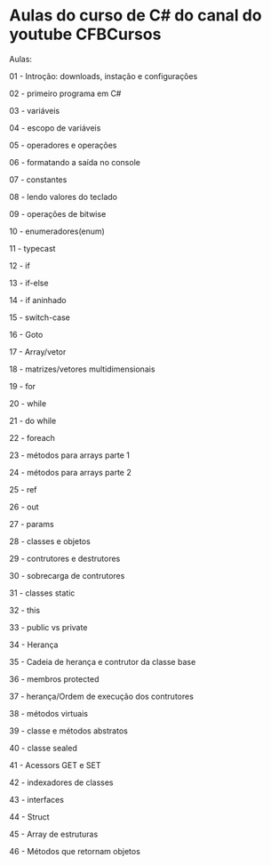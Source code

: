 # Aulas do curso de C# do canal do youtube CFBCursos

Aulas:

01 - Introção: downloads, instação e configurações

02 - primeiro programa em C#

03 - variáveis

04 - escopo de variáveis

05 - operadores e operações

06 - formatando a saída no console

07 - constantes

08 - lendo valores do teclado

09 - operações de bitwise

10 - enumeradores(enum)

11 - typecast

12 - if

13 - if-else

14 - if aninhado

15 - switch-case

16 - Goto

17 - Array/vetor

18 - matrizes/vetores multidimensionais

19 - for

20 - while

21 - do while

22 - foreach

23 - métodos para arrays parte 1

24 - métodos para arrays parte 2

25 - ref

26 - out

27 - params

28 - classes e objetos

29 - contrutores e destrutores

30 - sobrecarga de contrutores

31 - classes static

32 - this

33 - public vs private

34 - Herança

35 - Cadeia de herança e contrutor da classe base

36 - membros protected

37 - herança/Ordem de execução dos contrutores

38 - métodos virtuais

39 - classe e métodos abstratos

40 - classe sealed

41 - Acessors GET e SET

42 - indexadores de classes

43 - interfaces

44 - Struct

45 - Array de estruturas

46 - Métodos que retornam objetos